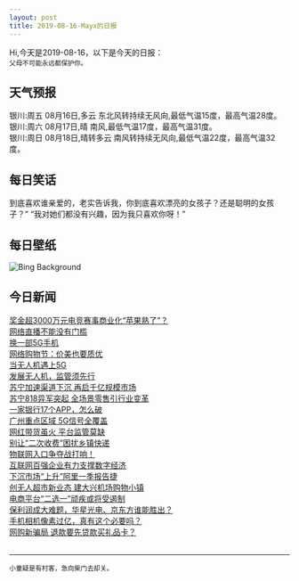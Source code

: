 ```yaml
---
layout: post
title: 2019-08-16-Mayx的日报
---
```


Hi,今天是2019-08-16，以下是今天的日报：<br><small>
父母不可能永远都保护你。</small><!--more-->
## 天气预报
银川:周五 08月16日,多云 东北风转持续无风向,最低气温15度，最高气温28度。<br>银川:周六 08月17日,晴 南风,最低气温17度，最高气温31度。<br>银川:周日 08月18日,晴转多云 南风转持续无风向,最低气温22度，最高气温32度。
## 每日笑话
到底喜欢谁亲爱的，老实告诉我，你到底喜欢漂亮的女孩子？还是聪明的女孩子？” “我对她们都没有兴趣，因为我只喜欢你呀！”
## 每日壁纸
![Bing Background](https://cn.bing.com/th?id=OHR.SmogenSweden_EN-US5956786671_1920x1080.jpg&rf=LaDigue_1920x1080.jpg&pid=hp "Smögen, Sweden (© Martin Wahlborg/Getty Images Plus)")
## 今日新闻

[奖金超3000万元电竞赛事商业化“苹果熟了”？](http://it.people.com.cn/n1/2019/0816/c1009-31298727.html)   
[网络直播不能没有门槛](http://it.people.com.cn/n1/2019/0816/c1009-31299052.html)   
[换一部5G手机](http://it.people.com.cn/n1/2019/0816/c1009-31299043.html)   
[网络购物节：价美也要质优](http://it.people.com.cn/n1/2019/0816/c1009-31299051.html)   
[当无人机遇上5G](http://it.people.com.cn/n1/2019/0816/c1009-31299044.html)   
[发展无人机，监管须先行](http://it.people.com.cn/n1/2019/0816/c1009-31299045.html)   
[苏宁加速渠道下沉 再启千亿规模市场](http://it.people.com.cn/n1/2019/0816/c1009-31298856.html)   
[苏宁818异军突起 全场景零售引行业变革](http://it.people.com.cn/n1/2019/0816/c1009-31298837.html)   
[一家银行17个APP，怎么破](http://it.people.com.cn/n1/2019/0816/c1009-31298882.html)   
[广州重点区域 5G信号全覆盖](http://it.people.com.cn/n1/2019/0816/c1009-31298798.html)   
[网红带货虽火 平台监管莫缺](http://it.people.com.cn/n1/2019/0816/c1009-31298760.html)   
[别让“二次收费”困扰乡镇快递](http://it.people.com.cn/n1/2019/0816/c1009-31298786.html)   
[物联网入口争夺战打响！](http://it.people.com.cn/n1/2019/0816/c1009-31298745.html)   
[互联网百强企业有力支撑数字经济](http://it.people.com.cn/n1/2019/0816/c1009-31298678.html)   
[下沉市场“上升”阿里一季报告捷](http://it.people.com.cn/n1/2019/0816/c1009-31298683.html)   
[创无人超市新业态 建大兴机场购物小镇](http://it.people.com.cn/n1/2019/0816/c1009-31298704.html)   
[电商平台“二选一”顽疾或将受遏制](http://it.people.com.cn/n1/2019/0816/c1009-31298706.html)   
[保利润成大难题，华星光电、京东方谁能胜出？](http://it.people.com.cn/n1/2019/0816/c1009-31298714.html)   
[手机相机像素过亿，真有这个必要吗？](http://it.people.com.cn/n1/2019/0816/c1009-31298720.html)   
[网购新骗局 退款要先贷款买礼品卡？](http://it.people.com.cn/n1/2019/0816/c1009-31298731.html)   
<br />

***

<small>小童疑是有村客，急向柴门去却关。</small>
